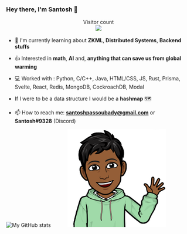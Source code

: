 ### Hey there, I'm Santosh 👋

<p align="center"> 
  Visitor count<br>
  <img src="https://profile-counter.glitch.me/ssantoshp/count.svg" />
</p>


- 🍉 I'm currently learning about **ZKML**, **Distributed Systems**, **Backend stuffs**

- 👍 Interested in **math**, **AI** and, **anything that can save us from global warming**

- 💻 Worked with : Python, C/C++, Java, HTML/CSS, JS, Rust, Prisma, Svelte, React, Redis, MongoDB, CockroachDB, Modal

- If I were to be a data structure I would be a **hashmap** 🗺️

- 📫 How to reach me: **santoshpassoubady@gmail.com** or **Santosh#9328** (Discord)


![My GitHub stats](https://github-readme-stats.vercel.app/api?username=ssantoshp&count_private=true)&emsp;&emsp;&emsp;
<img src="bit.png"/>



